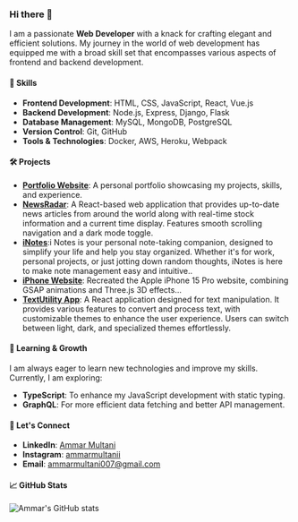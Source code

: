 ### Hi there 👋

I am a passionate **Web Developer** with a knack for crafting elegant and efficient solutions. My journey in the world of web development has equipped me with a broad skill set that encompasses various aspects of frontend and backend development.

#### 🚀 Skills
- **Frontend Development**: HTML, CSS, JavaScript, React, Vue.js
- **Backend Development**: Node.js, Express, Django, Flask
- **Database Management**: MySQL, MongoDB, PostgreSQL
- **Version Control**: Git, GitHub
- **Tools & Technologies**: Docker, AWS, Heroku, Webpack

#### 🛠 Projects
- **[Portfolio Website]()**: A personal portfolio showcasing my projects, skills, and experience.
- **[NewsRadar](https://ammars-newsradar.vercel.app)**: A React-based web application that provides up-to-date news articles from around the world along with real-time stock information and a current time display. Features smooth scrolling navigation and a dark mode toggle.
- **[iNotes](https://ammars-inotes.vercel.app/)**:i Notes is your personal note-taking companion, designed to simplify your life and help you stay organized. Whether it's for work, personal projects, or just jotting down random thoughts, iNotes is here to make note management easy and intuitive..
- **[iPhone Website](https://ammars-iphone.vercel.app/)**: Recreated the Apple iPhone 15 Pro website, combining GSAP animations and Three.js 3D effects...
- **[TextUtility App](https://ammars-textutils.vercel.app/)**: A React application designed for text manipulation. It provides various features to convert and process text, with customizable themes to enhance the user experience. Users can switch between light, dark, and specialized themes effortlessly.

#### 🌱 Learning & Growth
I am always eager to learn new technologies and improve my skills. Currently, I am exploring:
- **TypeScript**: To enhance my JavaScript development with static typing.
- **GraphQL**: For more efficient data fetching and better API management.

#### 💬 Let's Connect
- **LinkedIn**: [Ammar Multani](https://www.linkedin.com/in/ammar-multani/)
- **Instagram**: [ammarmultanii](https://www.instagram.com/ammarmultanii/)
- **Email**: [ammarmultani007@gmail.com](mailto:ammarmultani007@gmail.com])

#### 📈 GitHub Stats
![Ammar's GitHub stats](https://github-readme-stats.vercel.app/api?username=ammar027&show_icons=true&theme=radical)
